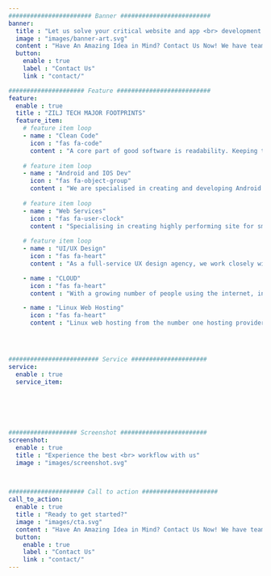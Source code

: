 ```yaml
---
####################### Banner #########################
banner:
  title : "Let us solve your critical website and app <br> development challenges"
  image : "images/banner-art.svg"
  content : "Have An Amazing Idea in Mind? Contact Us Now! We have team of experts who can help you to convert your idea into reality!"
  button:
    enable : true
    label : "Contact Us"
    link : "contact/"

##################### Feature ##########################
feature:
  enable : true
  title : "ZILJ TECH MAJOR FOOTPRINTS"
  feature_item:
    # feature item loop
    - name : "Clean Code"
      icon : "fas fa-code"
      content : "A core part of good software is readability. Keeping the mental complexity low so that everybody (including the author) has an easy time understanding it. Clean code patterns help to do so."
      
    # feature item loop
    - name : "Android and IOS Dev"
      icon : "fas fa-object-group"
      content : "We are specialised in creating and developing Android and IOS dev. software of any large and small business."
      
    # feature item loop
    - name : "Web Services"
      icon : "fas fa-user-clock"
      content : "Specialising in creating highly performing site for small and large enterprise business."
      
    # feature item loop
    - name : "UI/UX Design"
      icon : "fas fa-heart"
      content : "As a full-service UX design agency, we work closely with our clients to define, design, and develop transformative user experiences across all platforms and brand's touch points."

    - name : "CLOUD"
      icon : "fas fa-heart"
      content : "With a growing number of people using the internet, integrated cloud solutions ensure systems run stable."

    - name : "Linux Web Hosting"
      icon : "fas fa-heart"
      content : "Linux web hosting from the number one hosting provider guarantees quality at affordable rates.Our Linux hosting provides everything that the web developer needs for a functional website. Diverse scripting language support at your foot step."    

      


######################### Service #####################
service:
  enable : true
  service_item:

        



        
################### Screenshot ########################
screenshot:
  enable : true
  title : "Experience the best <br> workflow with us"
  image : "images/screenshot.svg"

  

##################### Call to action #####################
call_to_action:
  enable : true
  title : "Ready to get started?"
  image : "images/cta.svg"
  content : "Have An Amazing Idea in Mind? Contact Us Now! We have team of experts who can help you to convert your idea into reality!"
  button:
    enable : true
    label : "Contact Us"
    link : "contact/"
---
```

